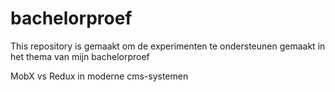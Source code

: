 # bachelorproef

This repository is gemaakt om de experimenten te ondersteunen gemaakt in het thema van mijn bachelorproef

MobX vs Redux in moderne cms-systemen